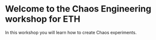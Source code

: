 # Welcome to the Chaos Engineering workshop for ETH

In this workshop you will learn how to create Chaos experiments.